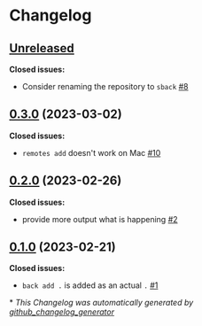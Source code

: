 # Changelog

## [Unreleased](https://github.com/mstruebing/sback/tree/HEAD)

**Closed issues:**

- Consider renaming the repository to `sback` [\#8](https://github.com/mstruebing/sback/issues/8)

## [0.3.0](https://github.com/mstruebing/sback/tree/0.3.0) (2023-03-02)

**Closed issues:**

- `remotes add` doesn't work on Mac [\#10](https://github.com/mstruebing/sback/issues/10)

## [0.2.0](https://github.com/mstruebing/sback/tree/0.2.0) (2023-02-26)

**Closed issues:**

- provide more output what is happening [\#2](https://github.com/mstruebing/sback/issues/2)

## [0.1.0](https://github.com/mstruebing/sback/tree/0.1.0) (2023-02-21)

**Closed issues:**

- `back add .` is added as an actual `.` [\#1](https://github.com/mstruebing/sback/issues/1)



\* *This Changelog was automatically generated by [github_changelog_generator](https://github.com/github-changelog-generator/github-changelog-generator)*
